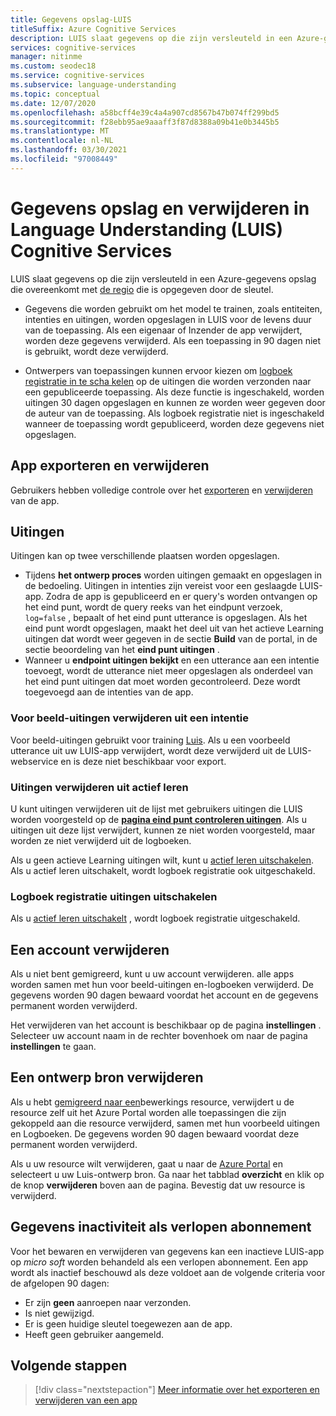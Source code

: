 ```yaml
---
title: Gegevens opslag-LUIS
titleSuffix: Azure Cognitive Services
description: LUIS slaat gegevens op die zijn versleuteld in een Azure-gegevens opslag die overeenkomt met de regio die is opgegeven door de sleutel.
services: cognitive-services
manager: nitinme
ms.custom: seodec18
ms.service: cognitive-services
ms.subservice: language-understanding
ms.topic: conceptual
ms.date: 12/07/2020
ms.openlocfilehash: a58bcff4e39c4a4a907cd8567b47b074ff299bd5
ms.sourcegitcommit: f28ebb95ae9aaaff3f87d8388a09b41e0b3445b5
ms.translationtype: MT
ms.contentlocale: nl-NL
ms.lasthandoff: 03/30/2021
ms.locfileid: "97008449"
---
```

# <a name="data-storage-and-removal-in-language-understanding-luis-cognitive-services"></a>Gegevens opslag en verwijderen in Language Understanding (LUIS) Cognitive Services

LUIS slaat gegevens op die zijn versleuteld in een Azure-gegevens opslag die overeenkomt met [de regio](luis-reference-regions.md) die is opgegeven door de sleutel. 

* Gegevens die worden gebruikt om het model te trainen, zoals entiteiten, intenties en uitingen, worden opgeslagen in LUIS voor de levens duur van de toepassing. Als een eigenaar of Inzender de app verwijdert, worden deze gegevens verwijderd. Als een toepassing in 90 dagen niet is gebruikt, wordt deze verwijderd. 

* Ontwerpers van toepassingen kunnen ervoor kiezen om [logboek registratie in te scha kelen](luis-how-to-review-endpoint-utterances.md#log-user-queries-to-enable-active-learning) op de uitingen die worden verzonden naar een gepubliceerde toepassing. Als deze functie is ingeschakeld, worden uitingen 30 dagen opgeslagen en kunnen ze worden weer gegeven door de auteur van de toepassing. Als logboek registratie niet is ingeschakeld wanneer de toepassing wordt gepubliceerd, worden deze gegevens niet opgeslagen.

## <a name="export-and-delete-app"></a>App exporteren en verwijderen
Gebruikers hebben volledige controle over het [exporteren](luis-how-to-start-new-app.md#export-app) en [verwijderen](luis-how-to-start-new-app.md#delete-app) van de app. 

## <a name="utterances"></a>Uitingen

Uitingen kan op twee verschillende plaatsen worden opgeslagen. 

* Tijdens **het ontwerp proces** worden uitingen gemaakt en opgeslagen in de bedoeling. Uitingen in intenties zijn vereist voor een geslaagde LUIS-app. Zodra de app is gepubliceerd en er query's worden ontvangen op het eind punt, wordt de query reeks van het eindpunt verzoek, `log=false` , bepaalt of het eind punt utterance is opgeslagen. Als het eind punt wordt opgeslagen, maakt het deel uit van het actieve Learning uitingen dat wordt weer gegeven in de sectie **Build** van de portal, in de sectie beoordeling van het **eind punt uitingen** . 
* Wanneer u **endpoint uitingen bekijkt** en een utterance aan een intentie toevoegt, wordt de utterance niet meer opgeslagen als onderdeel van het eind punt uitingen dat moet worden gecontroleerd. Deze wordt toegevoegd aan de intenties van de app. 

<a name="utterances-in-an-intent"></a>

### <a name="delete-example-utterances-from-an-intent"></a>Voor beeld-uitingen verwijderen uit een intentie

Voor beeld-uitingen gebruikt voor training [Luis](luis-reference-regions.md). Als u een voorbeeld utterance uit uw LUIS-app verwijdert, wordt deze verwijderd uit de LUIS-webservice en is deze niet beschikbaar voor export.

<a name="utterances-in-review"></a>

### <a name="delete-utterances-in-review-from-active-learning"></a>Uitingen verwijderen uit actief leren

U kunt uitingen verwijderen uit de lijst met gebruikers uitingen die LUIS worden voorgesteld op de **[pagina eind punt controleren uitingen](luis-how-to-review-endpoint-utterances.md)**. Als u uitingen uit deze lijst verwijdert, kunnen ze niet worden voorgesteld, maar worden ze niet verwijderd uit de logboeken.

Als u geen actieve Learning uitingen wilt, kunt u [actief leren uitschakelen](luis-how-to-review-endpoint-utterances.md#disable-active-learning). Als u actief leren uitschakelt, wordt logboek registratie ook uitgeschakeld.

### <a name="disable-logging-utterances"></a>Logboek registratie uitingen uitschakelen
Als u [actief leren uitschakelt](luis-how-to-review-endpoint-utterances.md#disable-active-learning) , wordt logboek registratie uitgeschakeld.


<a name="accounts"></a>

## <a name="delete-an-account"></a>Een account verwijderen
Als u niet bent gemigreerd, kunt u uw account verwijderen. alle apps worden samen met hun voor beeld-uitingen en-logboeken verwijderd. De gegevens worden 90 dagen bewaard voordat het account en de gegevens permanent worden verwijderd.

Het verwijderen van het account is beschikbaar op de pagina **instellingen** . Selecteer uw account naam in de rechter bovenhoek om naar de pagina **instellingen** te gaan.

## <a name="delete-an-authoring-resource"></a>Een ontwerp bron verwijderen
Als u hebt [gemigreerd naar een](./luis-migration-authoring.md)bewerkings resource, verwijdert u de resource zelf uit het Azure Portal worden alle toepassingen die zijn gekoppeld aan die resource verwijderd, samen met hun voorbeeld uitingen en Logboeken. De gegevens worden 90 dagen bewaard voordat deze permanent worden verwijderd.    

Als u uw resource wilt verwijderen, gaat u naar de [Azure Portal](https://ms.portal.azure.com/#home) en selecteert u uw Luis-ontwerp bron. Ga naar het tabblad **overzicht** en klik op de knop **verwijderen** boven aan de pagina. Bevestig dat uw resource is verwijderd. 

## <a name="data-inactivity-as-an-expired-subscription"></a>Gegevens inactiviteit als verlopen abonnement
Voor het bewaren en verwijderen van gegevens kan een inactieve LUIS-app op _micro soft_ worden behandeld als een verlopen abonnement. Een app wordt als inactief beschouwd als deze voldoet aan de volgende criteria voor de afgelopen 90 dagen: 

* Er zijn **geen** aanroepen naar verzonden.
* Is niet gewijzigd.
* Er is geen huidige sleutel toegewezen aan de app.
* Heeft geen gebruiker aangemeld.

## <a name="next-steps"></a>Volgende stappen

> [!div class="nextstepaction"]
> [Meer informatie over het exporteren en verwijderen van een app](luis-how-to-start-new-app.md)